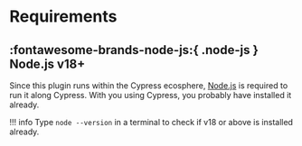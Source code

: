 # Requirements

## :fontawesome-brands-node-js:{ .node-js } Node.js v18+

Since this plugin runs within the Cypress ecosphere, [Node.js](https://nodejs.org/en/download/) is required to run it along Cypress.
With you using Cypress, you probably have installed it already.

!!! info
    Type `node --version` in a terminal to check if v18 or above is installed already.
